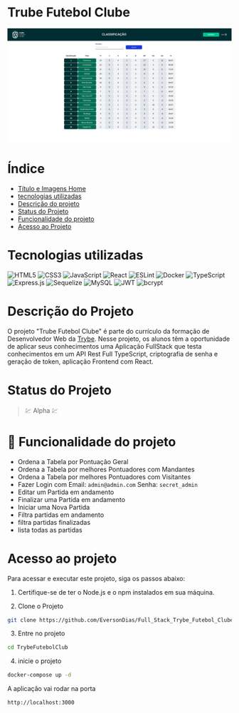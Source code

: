 # Trube Futebol Clube

![Trube Futebol Clube](readme/cardProject/main.png)

# Índice

* [Título e Imagens Home](#trube-futebol-clube)
* [tecnologias utilizadas](#tecnologias-utilizadas)
* [Descrição do projeto](#descrição-do-projeto)
* [Status do Projeto](#status-do-projeto)
* [Funcionalidade do projeto](#🔨-funcionalidade-do-projeto)
* [Acesso ao Projeto](#acesso-ao-projeto)

# Tecnologias utilizadas

![HTML5](https://img.shields.io/badge/html5-%23E34F26.svg?style=for-the-badge&logo=html5&logoColor=white)
![CSS3](https://img.shields.io/badge/css3-%231572B6.svg?style=for-the-badge&logo=css3&logoColor=white)
![JavaScript](https://img.shields.io/badge/javascript-%23323330.svg?style=for-the-badge&logo=javascript&logoColor=%23F7DF1E)
![React](https://img.shields.io/badge/react-%2320232a.svg?style=for-the-badge&logo=react&logoColor=%2361DAFB)
![ESLint](https://img.shields.io/badge/ESLint-4B3263?style=for-the-badge&logo=eslint&logoColor=white)
![Docker](https://img.shields.io/badge/docker-%230db7ed.svg?style=for-the-badge&logo=docker&logoColor=white)
![TypeScript](https://img.shields.io/badge/typescript-%23007ACC.svg?style=for-the-badge&logo=typescript&logoColor=white)
![Express.js](https://img.shields.io/badge/express.js-%23404d59.svg?style=for-the-badge&logo=express&logoColor=%2361DAFB)
![Sequelize](https://img.shields.io/badge/Sequelize-52B0E7?style=for-the-badge&logo=Sequelize&logoColor=white)
![MySQL](https://img.shields.io/badge/mysql-%2300f.svg?style=for-the-badge&logo=mysql&logoColor=white)
![JWT](https://img.shields.io/badge/JWT-black?style=for-the-badge&logo=JSON%20web%20tokens)
![bcrypt](https://img.shields.io/badge/bcrypt-%238511FA.svg?style=for-the-badge&logo=bcrypt&logoColor=white)

# Descrição do Projeto

O projeto "Trube Futebol Clube" é parte do currículo da formação de Desenvolvedor Web da [Trybe](https://www.betrybe.com/). Nesse projeto, os alunos têm a oportunidade de aplicar seus conhecimentos uma Aplicação FullStack que testa conhecimentos em um API Rest Full TypeScript, criptografia de senha e geração de token, aplicação Frontend com React. 

# Status do Projeto

> 💹 Alpha 💹

# 🔨 Funcionalidade do projeto

- Ordena a Tabela por Pontuação Geral
- Ordena a Tabela por melhores Pontuadores com Mandantes
- Ordena a Tabela por melhores Pontuadores com Visitantes
- Fazer Login com
    Email: ```admin@admin.com```
    Senha: ```secret_admin```
- Editar um Partida em andamento
- Finalizar uma Partida em andamento
- Iniciar uma Nova Partida
- Filtra partidas em andamento
- filtra partidas finalizadas
- lista todas as partidas

# Acesso ao projeto

Para acessar e executar este projeto, siga os passos abaixo:

1. Certifique-se de ter o Node.js e o npm instalados em sua máquina.

2. Clone o Projeto

```bash
git clone https://github.com/EversonDias/Full_Stack_Trybe_Futebol_Clube_with_React_TypeScript_JWT_Bcrypt_MySQL_Docekr.git TrybeFutebolClub
```

3. Entre no projeto

```bash
cd TrybeFutebolClub
```

4. inicie o projeto

```bash
docker-compose up -d
```

A aplicação vai rodar na porta

```bash
http://localhost:3000
```

